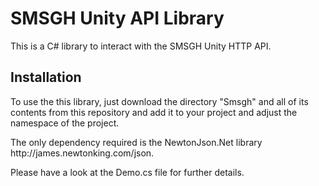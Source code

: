 SMSGH Unity API Library
=======================

This is a C# library to interact with the SMSGH Unity HTTP API.

Installation
------------

<p>To use the this library, just download the directory "Smsgh" and all
of its contents from this repository and add it to your project and adjust the namespace of the project.

<p>The only dependency required is the NewtonJson.Net library http://james.newtonking.com/json.</p>

Please have a look at the Demo.cs file for further details.</p>
